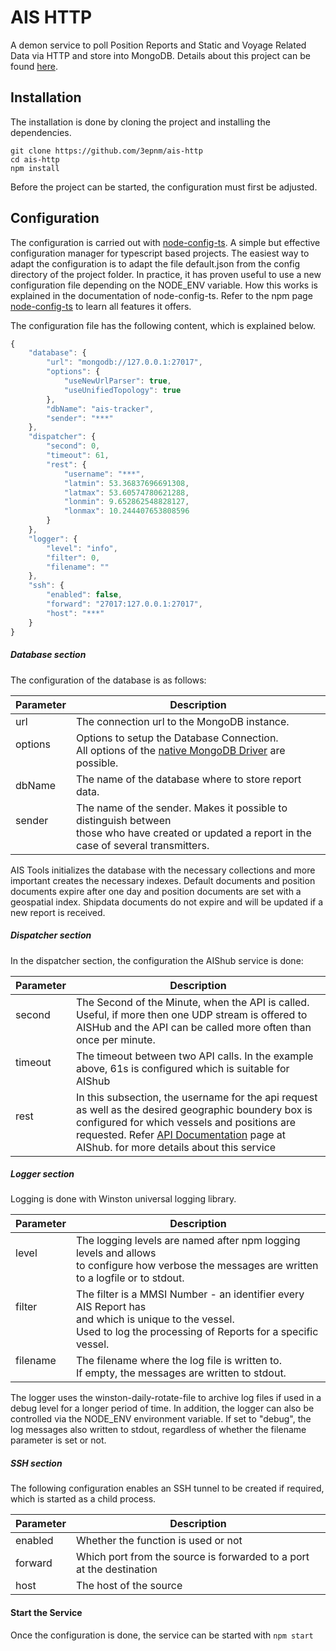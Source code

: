 # AIS HTTP

A demon service to poll Position Reports and Static and Voyage Related Data via HTTP and store into MongoDB. Details about this project can be found [here](https://blog.3epnm.de/2020/05/15/AIS-Services/).

## Installation
The installation is done by cloning the project and installing the dependencies.
```
git clone https://github.com/3epnm/ais-http
cd ais-http
npm install
```
Before the project can be started, the configuration must first be adjusted.

## Configuration
The configuration is carried out with [node-config-ts](https://www.npmjs.com/package/node-config-ts). A simple but effective configuration manager for typescript based projects. The easiest way to adapt the configuration is to adapt the file default.json from the config directory of the project folder. In practice, it has proven useful to use a new configuration file depending on the NODE_ENV variable. How this works is explained in the documentation of node-config-ts. Refer to the npm page [node-config-ts](https://www.npmjs.com/package/node-config-ts) to learn all features it offers. 

The configuration file has the following content, which is explained below.
```javascript
{
    "database": {
        "url": "mongodb://127.0.0.1:27017",
        "options": {
            "useNewUrlParser": true,
            "useUnifiedTopology": true
        },
        "dbName": "ais-tracker",
        "sender": "***"
    },
    "dispatcher": {
        "second": 0,
        "timeout": 61,
        "rest": {
            "username": "***",
            "latmin": 53.36837696691308,
            "latmax": 53.60574780621288,
            "lonmin": 9.652862548828127,
            "lonmax": 10.244407653808596
        }
    },
    "logger": {
        "level": "info",
        "filter": 0,
        "filename": ""
    },
    "ssh": {
        "enabled": false,
        "forward": "27017:127.0.0.1:27017",
        "host": "***"
    }
}
```
##### Database section
The configuration of the database is as follows:

|Parameter|Description|
|--|--|
|url|The connection url to the MongoDB instance.|
|options<br><br>|Options to setup the Database Connection.<br>All options of the [native MongoDB Driver](https://mongodb.github.io/node-mongodb-native/3.5/api/) are possible.|
|dbName|The name of the database where to store report data.|
|sender<br><br>|The name of the sender. Makes it possible to distinguish between<br>those who have created or updated a report in the case of several transmitters.|

AIS Tools initializes the database with the necessary collections and more important creates the necessary indexes. Default documents and position documents expire after one day and position documents are set with a geospatial index. Shipdata documents do not expire and will be updated if a new report is received.

##### Dispatcher section
In the dispatcher section, the configuration the AIShub service is done:

|Parameter|Description|
|--|--|
|second<br><br>|The Second of the Minute, when the API is called. Useful, if more then one UDP stream is offered to AISHub and the API can be called more often than once per minute.|
|timeout<br><br>|The timeout between two API calls. In the example above, 61s is configured which is suitable for AIShub|
|rest<br><br>|In this subsection, the username for the api request as well as the desired geographic boundery box is configured for which vessels and positions are requested. Refer [API Documentation](http://www.aishub.net/api) page at AIShub. for more details about this service|

##### Logger section
Logging is done with Winston universal logging library. 

|Parameter|Description|
|--|--|
|level<br><br>|The logging levels are named after npm logging levels and allows<br>to configure how verbose the messages are written to a logfile or to stdout.|
|filter<br><br><br>|The filter is a MMSI Number - an identifier every AIS Report has<br>and which is unique to the vessel.<br>Used to log the processing of Reports for a specific vessel.|
|filename<br><br>|The filename where the log file is written to.<br>If empty, the messages are written to stdout.|

The logger uses the winston-daily-rotate-file to archive log files if used in a debug level for a longer period of time. In addition, the logger can also be controlled via the NODE_ENV environment variable. If set to "debug", the log messages also written to stdout, regardless of whether the filename parameter is set or not.

##### SSH section
The following configuration enables an SSH tunnel to be created if required, which is started as a child process.

|Parameter|Description|
|--|--|
|enabled|Whether the function is used or not|
|forward|Which port from the source is forwarded to a port at the destination|
|host|The host of the source|

#### Start the Service
Once the configuration is done, the service can be started with `npm start` 
